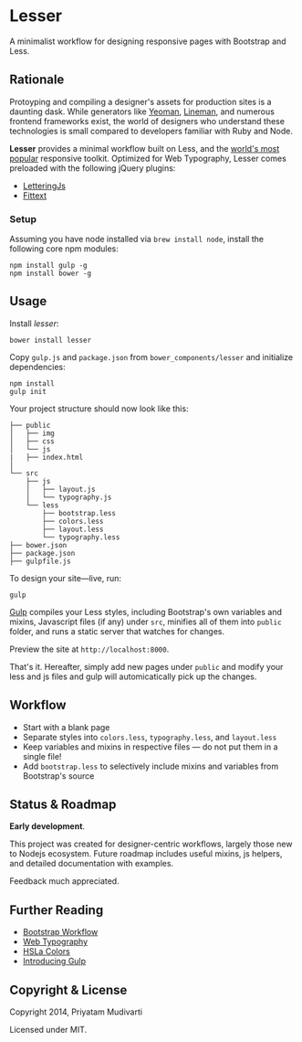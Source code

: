 # Lesser

A minimalist workflow for designing responsive pages with Bootstrap and Less.

## Rationale

Protoyping and compiling a designer's assets for production sites is a daunting dask. While generators like [Yeoman](http://yeoman.io), [Lineman](http://www.linemanjs.com), and numerous frontend frameworks exist, the world of designers who understand these technologies is small compared to developers familiar with Ruby and Node.

**Lesser** provides a minimal workflow built on Less, and the [world's most popular](http://getbootstrap.com) responsive toolkit. Optimized for Web Typography, Lesser comes preloaded with the following jQuery plugins:

- [LetteringJs](http://letteringjs.com)
- [Fittext](http://fittextjs.com)

### Setup

Assuming you have node installed via `brew install node`, install the following core npm modules:

    npm install gulp -g
    npm install bower -g

## Usage

Install _lesser_:

    bower install lesser
    
 Copy `gulp.js` and `package.json` from `bower_components/lesser` and initialize dependencies:
 
    npm install
    gulp init
    
 Your project structure should now look like this:

    ├── public
    │   ├── img
    │   ├── css
    │   └── js
    |   ├── index.html
    │       
    └── src
        ├── js
        │   ├── layout.js
        │   └── typography.js
        └── less
            ├── bootstrap.less
            ├── colors.less
            ├── layout.less
            └── typography.less
    ├── bower.json
    ├── package.json
    ├── gulpfile.js
    
To design your site—live, run:

    gulp
    
[Gulp](http://gulpjs.com) compiles your Less styles, including Bootstrap's own variables and mixins, Javascript files (if any) under `src`, minifies all of them into `public` folder, and runs a static server that watches for changes.
  
Preview the site at `http://localhost:8000`.
  
That's it. Hereafter, simply add new pages under `public` and modify your less and js files and gulp will automicatically pick up the changes.
  
## Workflow

- Start with a blank page
- Separate styles into `colors.less`, `typography.less`, and `layout.less`
- Keep variables and mixins in respective files — do not put them in a single file!
- Add `bootstrap.less` to selectively include mixins and variables from Bootstrap's source

## Status & Roadmap

**Early development**.

This project was created for designer-centric workflows, largely those new to Nodejs ecosystem. Future roadmap includes useful mixins, js helpers, and detailed documentation with examples.

Feedback much appreciated.

## Further Reading

- [Bootstrap Workflow](http://www.helloerik.com/bootstrap-3-less-workflow-tutorial)
- [Web Typography](http://www.abookapart.com/products/on-web-typography)
- [HSLa Colors](http://trentwalton.com/2010/12/21/rgba-hsla-css-color/)
- [Introducing Gulp](http://slides.com/contra/gulp#/)

## Copyright & License

Copyright 2014, Priyatam Mudivarti

Licensed under MIT.
